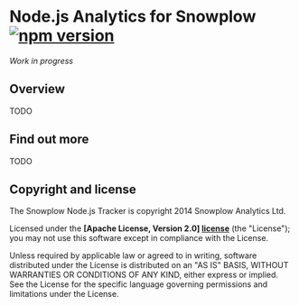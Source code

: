 # Node.js Analytics for Snowplow [![npm version][npm-image]][npm-url]

*Work in progress*

## Overview

TODO

## Find out more

TODO

## Copyright and license

The Snowplow Node.js Tracker is copyright 2014 Snowplow Analytics Ltd.

Licensed under the **[Apache License, Version 2.0] [license]** (the "License");
you may not use this software except in compliance with the License.

Unless required by applicable law or agreed to in writing, software
distributed under the License is distributed on an "AS IS" BASIS,
WITHOUT WARRANTIES OR CONDITIONS OF ANY KIND, either express or implied.
See the License for the specific language governing permissions and
limitations under the License.

[snowplow]: http://snowplowanalytics.com

[license]: http://www.apache.org/licenses/LICENSE-2.0

[npm-url]: http://badge.fury.io/js/snowplow-nodejs-tracker
[npm-image]: https://badge.fury.io/js/snowplow-nodejs-tracker.svg
